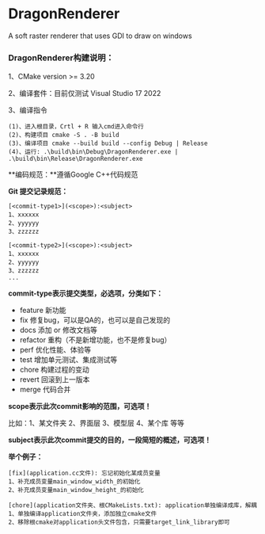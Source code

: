 # DragonRenderer
A soft raster renderer that uses GDI to draw on windows



### DragonRenderer构建说明：

1、CMake version >= 3.20

2、编译套件：目前仅测试  Visual Studio 17 2022

3、编译指令

```
(1)、进入根目录，Crtl + R 输入cmd进入命令行
(2)、构建项目 cmake -S . -B build 
(3)、编译项目 cmake --build build --config Debug | Release
(4)、运行: .\build\bin\Debug\DragonRenderer.exe | .\build\bin\Release\DragonRenderer.exe 
```





**编码规范：**遵循Google C++代码规范

**Git 提交记录规范：**

```
[<commit-type1>](<scope>):<subject>
1、xxxxxx
2、yyyyyy
3、zzzzzz

[<commit-type2>](<scope>):<subject>
1、xxxxxx
2、yyyyyy
3、zzzzzz
...
```

**commit-type表示提交类型，必选项，分类如下：**

- feature
    新功能
- fix
    修复bug，可以是QA的，也可以是自己发现的
- docs
    添加 or 修改文档等
- refactor
    重构（不是新增功能，也不是修复bug）
- perf
    优化性能、体验等
- test
    增加单元测试、集成测试等
- chore
    构建过程的变动
- revert
    回滚到上一版本
- merge
    代码合并



**scope表示此次commit影响的范围，可选项！**

比如：1、某文件夹  2、界面层  3、模型层  4、某个库  等等



**subject表示此次commit提交的目的，一段简短的概述，可选项！**



**举个例子：**

```
[fix](application.cc文件): 忘记初始化某成员变量
1、补充成员变量main_window_width_的初始化
2、补充成员变量main_window_height_的初始化

[chore](application文件夹、根CMakeLists.txt): application单独编译成库，解耦
1、单独编译application文件夹，添加独立cmake文件
2、移除根cmake对application头文件包含，只需要target_link_library即可
```


